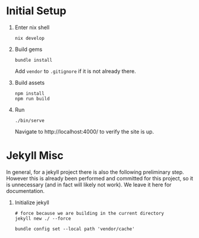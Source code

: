 # Initial Setup

1. Enter nix shell

    ```
    nix develop
    ```

1. Build gems

    ```
    bundle install
    ```

    Add `vendor` to `.gitignore` if it is not already there.

1. Build assets

    ```
    npm install
    npm run build
    ```

1. Run

    ```
    ./bin/serve
    ```

    Navigate to http://localhost:4000/ to verify the site is up.

# Jekyll Misc

In general, for a jekyll project there is also the following preliminary step. However this is already been performed and committed for this project, so it is unnecessary (and in fact will likely not work). We leave it here for documentation.

1. Initialize jekyll

    ```
    # force because we are building in the current directory
    jekyll new ./ --force

    bundle config set --local path 'vendor/cache'
    ```
